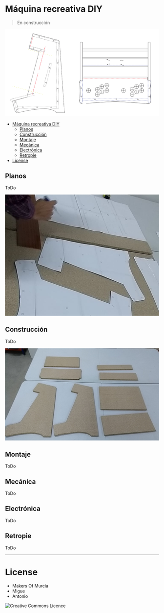 # Máquina recreativa DIY

> En construcción

![](preview.png)

- [Máquina recreativa DIY](#m%C3%A1quina-recreativa-diy)
  - [Planos](#planos)
  - [Construcción](#construcci%C3%B3n)
  - [Montaje](#montaje)
  - [Mecánica](#mec%C3%A1nica)
  - [Electrónica](#electr%C3%B3nica)
  - [Retropie](#retropie)
- [License](#license)


## Planos

ToDo

![](img/patrones.png)

## Construcción

ToDo

![](img/madera.png)

## Montaje

ToDo

## Mecánica

ToDo

## Electrónica

ToDo

## Retropie

ToDo

---

# License

- Makers Of Murcia
- Migue
- Antonio

![Creative Commons Licence](http://i.creativecommons.org/l/by-sa/4.0/88x31.png)
